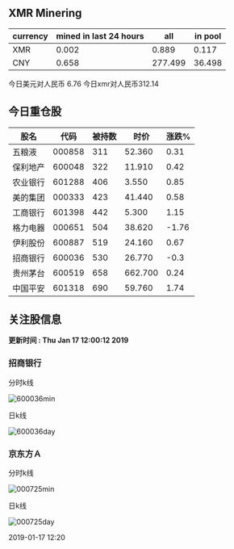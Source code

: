 ## XMR Minering

|currency|mined in last 24 hours|all|in pool|
|---|---|---|---|
|XMR|0.002|0.889|0.117|
|CNY|0.658|277.499|36.498|

今日美元对人民币 6.76	今日xmr对人民币312.14


## 今日重仓股 

|股名|代码|被持数|时价|涨跌%|
|---|---|---|---|---|
|五粮液|000858|311|52.360|0.31|
|保利地产|600048|322|11.910|0.42|
|农业银行|601288|406|3.550|0.85|
|美的集团|000333|423|41.440|0.58|
|工商银行|601398|442|5.300|1.15|
|格力电器|000651|504|38.620|-1.76|
|伊利股份|600887|519|24.160|0.67|
|招商银行|600036|530|26.770|-0.3|
|贵州茅台|600519|658|662.700|0.24|
|中国平安|601318|690|59.760|1.74|

## 关注股信息
**更新时间 : Thu Jan 17 12:00:12 2019**
### 招商银行 
分时k线

![600036min](http://image.sinajs.cn/newchart/min/n/sh600036.gif)

日k线

![600036day](http://image.sinajs.cn/newchart/daily/n/sh600036.gif)

### 京东方Ａ 
分时k线

![000725min](http://image.sinajs.cn/newchart/min/n/sz000725.gif)

日k线

![000725day](http://image.sinajs.cn/newchart/daily/n/sz000725.gif)

2019-01-17 12:20